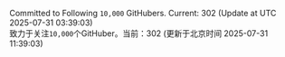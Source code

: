 Committed to Following `10,000` GitHubers. Current: <!-- FOLLOWING_COUNT -->302<!-- FOLLOWING_COUNT --> (Update at UTC <!-- LAST_UPDATED -->2025-07-31 03:39:03<!-- LAST_UPDATED -->)<br>
致力于关注`10,000`个GitHuber。当前：<!-- FOLLOWING_COUNT -->302<!-- FOLLOWING_COUNT --> (更新于北京时间 <!-- LAST_UPDATED_CST -->2025-07-31 11:39:03<!-- LAST_UPDATED_CST -->)
